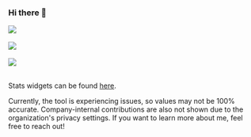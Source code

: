 ### Hi there 👋

<a href="https://github.com/anuraghazra/github-readme-stats" style="text-decoration: none;">
  <img align="center" src="https://github-readme-stats-bruncky.vercel.app/api/wakatime?username=bruncky&count_private=true&custom_title=Bruncky%27s%20Coding%20Time%20(Last%207%20Days)&show_icons=true&hide_border=true&layout=compact&theme=dracula"/>
</a>

<br>
<br>

<a href="https://github.com/anuraghazra/github-readme-stats" style="text-decoration: none;">
  <img align="center" src="https://github-readme-stats-brunckys-projects.vercel.app/api?username=bruncky&custom_title=Bruncky%27s%20GitHub%20Stats&count_private=true&include_all_commits=true&show=prs_merged&show_icons=true&hide_border=true&theme=dracula"/>
</a>

<br>
<br>

<a href="https://github.com/anuraghazra/github-readme-stats" style="text-decoration: none;">
  <img align="center" src="https://github-readme-stats-brunckys-projects.vercel.app/api/top-langs/?username=bruncky&count_private=true&custom_title=Bruncky%27s%20Most%20Used%20Languages&hide=ruby&hide_border=true&layout=compact&theme=dracula"/>
</a>

<br>
<br>

Stats widgets can be found [here](https://github.com/anuraghazra/github-readme-stats).

Currently, the tool is experiencing issues, so values may not be 100% accurate. Company-internal contributions are also not shown due to the organization's privacy settings. If you want to learn more about me, feel free to reach out!
